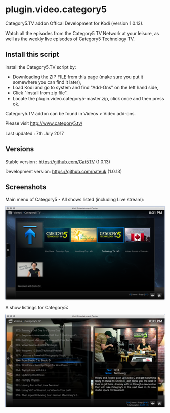 # plugin.video.category5
Category5.TV addon Offical Development for Kodi (version 1.0.13).

Watch all the episodes from the Category5 TV Network at your leisure, as well as the weekly live episodes of Category5 Technology TV.

## Install this script

install the Category5.TV script by:

* Downloading the ZIP FILE from this page
(make sure you put it somewhere you can find it later),
* Load Kodi and go to system and find "Add-Ons" on the left hand side,
* Click "Install from zip file".
* Locate the plugin.video.category5-master.zip, click once and then press ok.

Category5.TV addon can be found in Videos > Video add-ons.


Please visit http://www.category5.tv/

Last updated : 7th July 2017

## Versions

Stable version : https://github.com/Cat5TV (1.0.13)

Development version: https://github.com/nateuk (1.0.13)

## Screenshots

Main menu of Category5 - All shows listed (including Live stream):

![Main menu of Category5 - All shows listed including Live stream](resources/media/screenshots/mainscreen.png?raw=true)

A show listings for Category5:

![A show listings for Category5](resources/media/screenshots/mediaview.png?raw=true)

